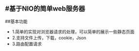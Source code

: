 ﻿#基于NIO的简单web服务器
------------
##基本功能
- 1.简单的实现对浏览器请求的处理，可以简单的展示一些静态页面
- 2.支持文件上传，下载，cookie，Json
- 3.路由配置请求